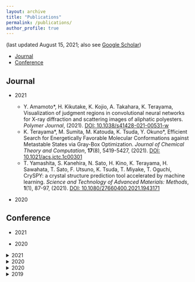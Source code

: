 ```yaml
---
layout: archive
title: "Publications"
permalink: /publications/
author_profile: true
---
```


(last updated August 15, 2021; also see [Google Scholar](https://scholar.google.co.jp/citations?hl=ja&user=MPsRQl0AAAAJ))

* [Journal](#journal)
* [Conference](#conference)


## Journal
- 2021
    - Y. Amamoto\*, H. Kikutake, K. Kojio, A. Takahara, K. Terayama, Visualization of judgment regions in convolutional neural networks for X-ray diffraction and scattering images of aliphatic polyesters. *Polymer Journal*, (2021). [DOI: 10.1038/s41428-021-00531-w](https://doi.org/10.1038/s41428-021-00531-w)
    - K. Terayama\*, M. Sumita, M. Katouda, K. Tsuda, Y. Okuno\*, Efficient Search for Energetically Favorable Molecular Conformations against Metastable States via Gray-Box Optimization. *Journal of Chemical Theory and Computation*, **17**(8), 5419-5427, (2021). [DOI: 10.1021/acs.jctc.1c00301](https://doi.org/10.1021/acs.jctc.1c00301)
    - T. Yamashita, S. Kanehira, N. Sato, H. Kino, K. Terayama, H. Sawahata, T. Sato, F. Utsuno, K. Tsuda, T. Miyake, T. Oguchi, CrySPY: a crystal structure prediction tool accelerated by machine learning. *Science and Technology of Advanced Materials: Methods*, **1**(1), 87-97, (2021). [DOI: 10.1080/27660400.2021.1943171](https://doi.org/10.1080/27660400.2021.1943171) 

- 2020


## Conference

- 2021

- 2020


<details><summary>2021</summary>

### [Looking Represents Choosing in Toddlers: Exploring the Equivalence between Multimodal Measures in Forced‐choice Tasks](https://doi.org/10.1111/infa.12377)  
Hiromichi Hagihara, Naoto Ienaga, Kei Terayama, Yusuke Moriguchi, Masa-aki Sakagami  
_Infancy_, vol. 26, issue 1, pages 148-167, Jan. 2021 (published online: 19 Dec. 2020)

</details>

<details><summary>2020</summary>

### [Computer Vision-Based Approach for Quantifying Occupational Therapists’ Qualitative Evaluations of Postural Control](https://doi.org/10.1155/2020/8542191)  
Hiromichi Hagihara, Naoto Ienaga, Daiki Enomoto, Shuhei Takahata, Hiroyuki Ishihara, Haruka Noda, Koji Tsuda, Kei Terayama  
_Occupational Therapy International_, vol. 2020, Article ID 8542191, 9 pages, 27 Apr. 2020

</details>



<details><summary>2020</summary>

### ペンタブレットを用いた書字能力の評価ツール開発に向けた予備的研究  
高畑脩平, 新庄真帆, 遠田千晶, 萩原広道, 榎本大貴  
_第54回日本作業療法学会_, 2020年9月25日 - 2020年10月25日 [Poster]  
  
</details>

<details><summary>2019</summary>

</details>






